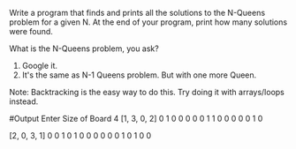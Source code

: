Write a program that finds and prints all the solutions to the N-Queens 
problem for a given N. At the end of your program, print how many 
solutions were found.

What is the N-Queens problem, you ask? 
1) Google it. 
2) It's the same as N-1 Queens problem. But with one more Queen.

Note: Backtracking is the easy way to do this. Try doing it with 
arrays/loops instead.

#Output
Enter Size of Board
4
[1, 3, 0, 2]
 0  1  0  0 
 0  0  0  1 
 1  0  0  0 
 0  0  1  0 

[2, 0, 3, 1]
 0  0  1  0 
 1  0  0  0 
 0  0  0  1 
 0  1  0  0
